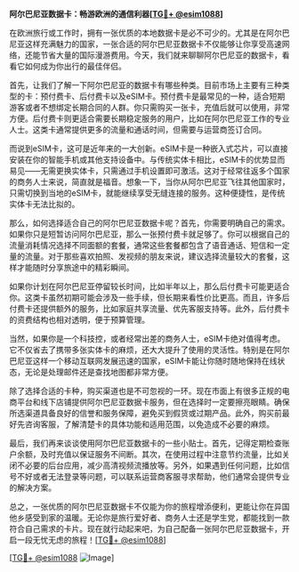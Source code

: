 **阿尔巴尼亚数据卡：畅游欧洲的通信利器[[TG💪+ @esim1088](https://t.me/s/esim1088)]**

在欧洲旅行或工作时，拥有一张优质的本地数据卡是必不可少的。尤其是在阿尔巴尼亚这样充满魅力的国家，一张合适的阿尔巴尼亚数据卡不仅能够让你享受高速网络，还能节省大量的国际漫游费用。今天，我们就来聊聊阿尔巴尼亚的数据卡，看看它如何成为你出行的最佳伴侣。

首先，让我们了解一下阿尔巴尼亚的数据卡有哪些种类。目前市场上主要有三种类型的卡：预付费卡、后付费卡以及eSIM卡。预付费卡是最常见的一种，适合短期游客或者不想绑定长期合同的人群。你只需购买一张卡，充值后就可以使用，非常方便。后付费卡则更适合需要长期稳定服务的用户，比如在阿尔巴尼亚工作的专业人士。这类卡通常提供更多的流量和通话时间，但需要与运营商签订合同。

而说到eSIM卡，这可是近年来的一大创新。eSIM卡是一种嵌入式芯片，可以直接安装在你的智能手机或其他支持设备中。与传统实体卡相比，eSIM卡的优势显而易见——无需更换实体卡，只需通过手机设置即可激活。这对于经常往返多个国家的商务人士来说，简直就是福音。想象一下，当你从阿尔巴尼亚飞往其他国家时，只需切换到当地的eSIM卡，就能继续享受无缝连接的服务。这种便捷性，是传统实体卡无法比拟的。

那么，如何选择适合自己的阿尔巴尼亚数据卡呢？首先，你需要明确自己的需求。如果你只是短暂访问阿尔巴尼亚，那么一张预付费卡就足够了。你可以根据自己的流量消耗情况选择不同面额的套餐，通常这些套餐都包含了语音通话、短信和一定量的流量。对于那些喜欢拍照、发视频的朋友来说，建议选择流量较大的套餐，这样才能随时分享旅途中的精彩瞬间。

如果你计划在阿尔巴尼亚停留较长时间，比如半年以上，那么后付费卡可能更适合你。这类卡虽然初期可能会涉及一些手续，但长期来看性价比更高。而且，许多后付费卡还提供额外的服务，比如家庭共享流量、优先客服支持等。此外，后付费卡的资费结构也相对透明，便于预算管理。

当然，如果你是一个科技控，或者经常出差的商务人士，eSIM卡绝对值得考虑。它不仅省去了携带多张实体卡的麻烦，还大大提升了使用的灵活性。特别是在阿尔巴尼亚这样一个移动互联网发展迅速的国家，eSIM卡能让你随时随地保持在线状态，无论是处理邮件还是查找地图都非常方便。

除了选择合适的卡种，购买渠道也是不可忽视的一环。现在市面上有很多正规的电商平台和线下店铺提供阿尔巴尼亚数据卡服务，但在选择时一定要擦亮眼睛。确保所选渠道具备良好的信誉和服务保障，避免买到假货或过期产品。此外，购买前最好先咨询客服，了解清楚卡的具体功能和适用范围，以免造成不必要的麻烦。

最后，我们再来谈谈使用阿尔巴尼亚数据卡的一些小贴士。首先，记得定期检查账户余额，及时充值以保证服务不间断。其次，在使用过程中注意节约流量，比如关闭不必要的后台应用，减少高清视频流播放等。另外，如果遇到任何问题，比如信号不好或者无法登录等问题，可以联系运营商客服寻求帮助，他们通常会提供专业的解决方案。

总之，一张优质的阿尔巴尼亚数据卡不仅能为你的旅程增添便利，更能让你在异国他乡感受到家的温暖。无论你是旅行爱好者、商务人士还是学生党，都能找到一款符合自己需求的卡片。现在就行动起来吧，为自己配备一张阿尔巴尼亚数据卡，开启一段无忧无虑的旅程！[[TG💪+ @esim1088](https://t.me/s/esim1088)]

[[TG💪+ @esim1088](https://t.me/s/esim1088) ![Image](https://i.postimg.cc/4NQfJmqS/Snipaste-2025-05-13-00-14-12.png)]